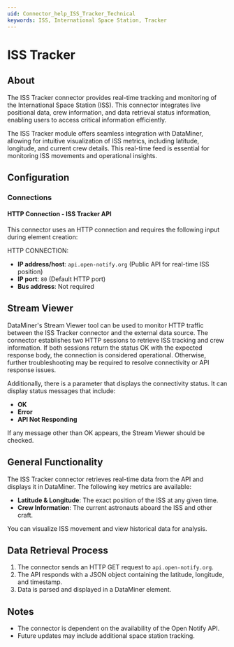 ```yaml
---
uid: Connector_help_ISS_Tracker_Technical
keywords: ISS, International Space Station, Tracker
---
```

# ISS Tracker

## About

The ISS Tracker connector provides real-time tracking and monitoring of the International Space Station (ISS). This connector integrates live positional data, crew information, and data retrieval status information, enabling users to access critical information efficiently.

The ISS Tracker module offers seamless integration with DataMiner, allowing for intuitive visualization of ISS metrics, including latitude, longitude, and current crew details. This real-time feed is essential for monitoring ISS movements and operational insights.

## Configuration

### Connections

#### HTTP Connection - ISS Tracker API

This connector uses an HTTP connection and requires the following input during element creation:

HTTP CONNECTION:

- **IP address/host**: `api.open-notify.org` (Public API for real-time ISS position)
- **IP port**: `80` (Default HTTP port)
- **Bus address**: Not required

## Stream Viewer

DataMiner's Stream Viewer tool can be used to monitor HTTP traffic between the ISS Tracker connector and the external data source. The connector establishes two HTTP sessions to retrieve ISS tracking and crew information. If both sessions return the status OK with the expected response body, the connection is considered operational. Otherwise, further troubleshooting may be required to resolve connectivity or API response issues.

Additionally, there is a parameter that displays the connectivity status. It can display status messages that include:

- **OK**
- **Error**
- **API Not Responding**

If any message other than OK appears, the Stream Viewer should be checked.

## General Functionality

The ISS Tracker connector retrieves real-time data from the API and displays it in DataMiner. The following key metrics are available:

- **Latitude & Longitude**: The exact position of the ISS at any given time.
- **Crew Information**: The current astronauts aboard the ISS and other craft.

You can visualize ISS movement and view historical data for analysis.

## Data Retrieval Process

1. The connector sends an HTTP GET request to `api.open-notify.org`.
1. The API responds with a JSON object containing the latitude, longitude, and timestamp.
1. Data is parsed and displayed in a DataMiner element.

## Notes

- The connector is dependent on the availability of the Open Notify API.
- Future updates may include additional space station tracking.
